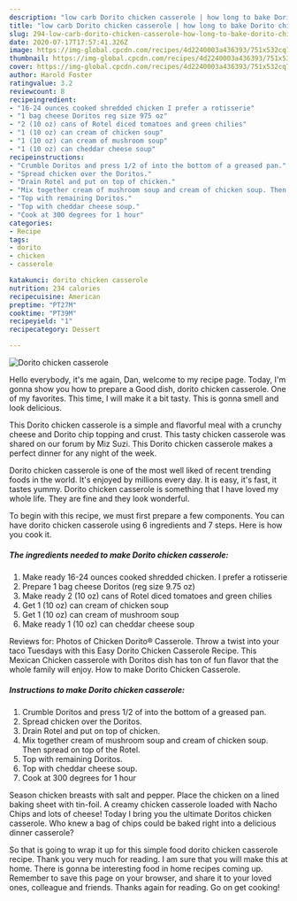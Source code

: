 ```yaml
---
description: "low carb Dorito chicken casserole | how long to bake Dorito chicken casserole"
title: "low carb Dorito chicken casserole | how long to bake Dorito chicken casserole"
slug: 294-low-carb-dorito-chicken-casserole-how-long-to-bake-dorito-chicken-casserole
date: 2020-07-17T17:57:41.326Z
image: https://img-global.cpcdn.com/recipes/4d2240003a436393/751x532cq70/dorito-chicken-casserole-recipe-main-photo.jpg
thumbnail: https://img-global.cpcdn.com/recipes/4d2240003a436393/751x532cq70/dorito-chicken-casserole-recipe-main-photo.jpg
cover: https://img-global.cpcdn.com/recipes/4d2240003a436393/751x532cq70/dorito-chicken-casserole-recipe-main-photo.jpg
author: Harold Foster
ratingvalue: 3.2
reviewcount: 8
recipeingredient:
- "16-24 ounces cooked shredded chicken I prefer a rotisserie"
- "1 bag cheese Doritos reg size 975 oz"
- "2 (10 oz) cans of Rotel diced tomatoes and green chilies"
- "1 (10 oz) can cream of chicken soup"
- "1 (10 oz) can cream of mushroom soup"
- "1 (10 oz) can cheddar cheese soup"
recipeinstructions:
- "Crumble Doritos and press 1/2 of into the bottom of a greased pan."
- "Spread chicken over the Doritos."
- "Drain Rotel and put on top of chicken."
- "Mix together cream of mushroom soup and cream of chicken soup. Then spread on top of the Rotel."
- "Top with remaining Doritos."
- "Top with cheddar cheese soup."
- "Cook at 300 degrees for 1 hour"
categories:
- Recipe
tags:
- dorito
- chicken
- casserole

katakunci: dorito chicken casserole 
nutrition: 234 calories
recipecuisine: American
preptime: "PT27M"
cooktime: "PT39M"
recipeyield: "1"
recipecategory: Dessert

---
```



![Dorito chicken casserole](https://img-global.cpcdn.com/recipes/4d2240003a436393/751x532cq70/dorito-chicken-casserole-recipe-main-photo.jpg)

Hello everybody, it's me again, Dan, welcome to my recipe page. Today, I'm gonna show you how to prepare a Good dish, dorito chicken casserole. One of my favorites. This time, I will make it a bit tasty. This is gonna smell and look delicious.

This Dorito chicken casserole is a simple and flavorful meal with a crunchy cheese and Dorito chip topping and crust. This tasty chicken casserole was shared on our forum by Miz Suzi. This Dorito chicken casserole makes a perfect dinner for any night of the week.

Dorito chicken casserole is one of the most well liked of recent trending foods in the world. It's enjoyed by millions every day. It is easy, it's fast, it tastes yummy. Dorito chicken casserole is something that I have loved my whole life. They are fine and they look wonderful.


To begin with this recipe, we must first prepare a few components. You can have dorito chicken casserole using 6 ingredients and 7 steps. Here is how you cook it.

<!--inarticleads1-->

##### The ingredients needed to make Dorito chicken casserole:

1. Make ready 16-24 ounces cooked shredded chicken. I prefer a rotisserie
1. Prepare 1 bag cheese Doritos (reg size 9.75 oz)
1. Make ready 2 (10 oz) cans of Rotel diced tomatoes and green chilies
1. Get 1 (10 oz) can cream of chicken soup
1. Get 1 (10 oz) can cream of mushroom soup
1. Make ready 1 (10 oz) can cheddar cheese soup


Reviews for: Photos of Chicken Dorito® Casserole. Throw a twist into your taco Tuesdays with this Easy Dorito Chicken Casserole Recipe. This Mexican Chicken casserole with Doritos dish has ton of fun flavor that the whole family will enjoy. How to make Dorito Chicken Casserole. 

<!--inarticleads2-->

##### Instructions to make Dorito chicken casserole:

1. Crumble Doritos and press 1/2 of into the bottom of a greased pan.
1. Spread chicken over the Doritos.
1. Drain Rotel and put on top of chicken.
1. Mix together cream of mushroom soup and cream of chicken soup. Then spread on top of the Rotel.
1. Top with remaining Doritos.
1. Top with cheddar cheese soup.
1. Cook at 300 degrees for 1 hour


Season chicken breasts with salt and pepper. Place the chicken on a lined baking sheet with tin-foil. A creamy chicken casserole loaded with Nacho Chips and lots of cheese! Today I bring you the ultimate Doritos chicken casserole. Who knew a bag of chips could be baked right into a delicious dinner casserole? 

So that is going to wrap it up for this simple food dorito chicken casserole recipe. Thank you very much for reading. I am sure that you will make this at home. There is gonna be interesting food in home recipes coming up. Remember to save this page on your browser, and share it to your loved ones, colleague and friends. Thanks again for reading. Go on get cooking!
